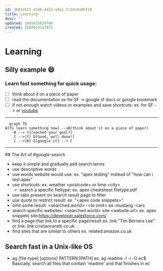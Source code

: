 ```yaml
---
id: 3b652b1f-d1d6-4413-a9a1-fc2dc0a06f36
title: Learning
desc: ''
updated: 1605635029786
created: 1604914147875
---
```

# Learning

## Silly example :smile:

### Learn fast something for quick usage:

- [ ] think about it on a piece of paper 
- [ ] read the documentation
ex for SF -> google sf docs or google bookmark
- [ ] if not enough watch videos or examples and save shortcuts:
ex. for SF ->  or  [youtube](https://www.youtube.com/results?search_query=)

---

```mermaid
  graph TD
A[To learn something new] -->B(think about it on a piece of paper)
    B --> C{reached your goal?}
    C -->|Y| D[Good, well done!]
    C -->|N| E[google it] --> C
  ```
  ---


## The Art of #google-search

- keep it simple and gradually add search terms
- use descriptive words
- use words website would use:
  ex. "apex testing" instead of "how can i test apex"
- use shortcuts: 
  ex. weather \<postcode> or time \<city>
  - search a specific fieltype:
    ex. apex cheatsheet filetype:pdf
- use tabs present on search result page to filter
- use quote to restrict result: 
  ex. "\<apex code snippets>"
- omit some result: \<searched world> -\<to omit>
  ex. mustang -cars
- search specific websites: \<searched world> site:\<website url>
  ex. apex snippets site:https://developer.salesforce.com/
- find a page that link to a specific page/result
  ex. link:"Tim Berners Lee" or link: link:cristiancaratti.co.uk
- find sites that are similar to others
    ex. related:amazon.co.uk

## Search fast in a Unix-like OS
- ag [file-type] [options] PATTERN [PATH]
  ex. ag readme -l -i -G ec$ 
  Basically, search all files that contain 'readme' and that finishes in ec
